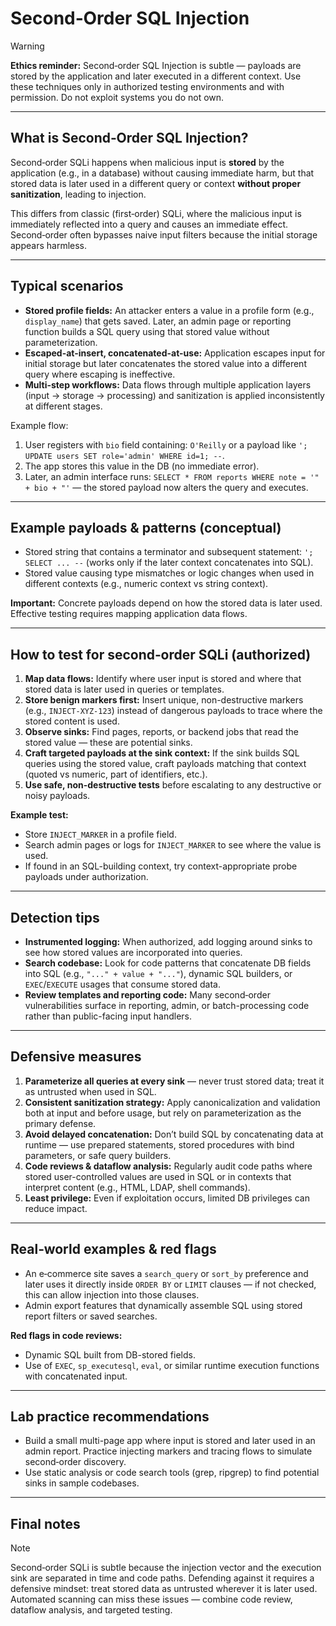 # Second‑Order SQL Injection

> [!WARNING]
> **Ethics reminder:** Second‑order SQL Injection is subtle — payloads are stored by the application and later executed in a different context. Use these techniques only in authorized testing environments and with permission. Do not exploit systems you do not own.

---

## What is Second‑Order SQL Injection?

Second‑order SQLi happens when malicious input is **stored** by the application (e.g., in a database) without causing immediate harm, but that stored data is later used in a different query or context **without proper sanitization**, leading to injection.

This differs from classic (first‑order) SQLi, where the malicious input is immediately reflected into a query and causes an immediate effect. Second‑order often bypasses naive input filters because the initial storage appears harmless.

---

## Typical scenarios

* **Stored profile fields:** An attacker enters a value in a profile form (e.g., `display_name`) that gets saved. Later, an admin page or reporting function builds a SQL query using that stored value without parameterization.
* **Escaped-at-insert, concatenated-at-use:** Application escapes input for initial storage but later concatenates the stored value into a different query where escaping is ineffective.
* **Multi-step workflows:** Data flows through multiple application layers (input → storage → processing) and sanitization is applied inconsistently at different stages.

Example flow:

1. User registers with `bio` field containing: `O'Reilly` or a payload like `'; UPDATE users SET role='admin' WHERE id=1; --`.
2. The app stores this value in the DB (no immediate error).
3. Later, an admin interface runs: `SELECT * FROM reports WHERE note = '" + bio + "'` — the stored payload now alters the query and executes.

---

## Example payloads & patterns (conceptual)

* Stored string that contains a terminator and subsequent statement: `'; SELECT ... --` (works only if the later context concatenates into SQL).
* Stored value causing type mismatches or logic changes when used in different contexts (e.g., numeric context vs string context).

**Important:** Concrete payloads depend on how the stored data is later used. Effective testing requires mapping application data flows.

---

## How to test for second‑order SQLi (authorized)

1. **Map data flows:** Identify where user input is stored and where that stored data is later used in queries or templates.
2. **Store benign markers first:** Insert unique, non-destructive markers (e.g., `INJECT-XYZ-123`) instead of dangerous payloads to trace where the stored content is used.
3. **Observe sinks:** Find pages, reports, or backend jobs that read the stored value — these are potential sinks.
4. **Craft targeted payloads at the sink context:** If the sink builds SQL queries using the stored value, craft payloads matching that context (quoted vs numeric, part of identifiers, etc.).
5. **Use safe, non-destructive tests** before escalating to any destructive or noisy payloads.

**Example test:**

* Store `INJECT_MARKER` in a profile field.
* Search admin pages or logs for `INJECT_MARKER` to see where the value is used.
* If found in an SQL-building context, try context-appropriate probe payloads under authorization.

---

## Detection tips

* **Instrumented logging:** When authorized, add logging around sinks to see how stored values are incorporated into queries.
* **Search codebase:** Look for code patterns that concatenate DB fields into SQL (e.g., `"..." + value + "..."`), dynamic SQL builders, or `EXEC`/`EXECUTE` usages that consume stored data.
* **Review templates and reporting code:** Many second‑order vulnerabilities surface in reporting, admin, or batch-processing code rather than public-facing input handlers.

---

## Defensive measures

1. **Parameterize all queries at every sink** — never trust stored data; treat it as untrusted when used in SQL.
2. **Consistent sanitization strategy:** Apply canonicalization and validation both at input and before usage, but rely on parameterization as the primary defense.
3. **Avoid delayed concatenation:** Don’t build SQL by concatenating data at runtime — use prepared statements, stored procedures with bind parameters, or safe query builders.
4. **Code reviews & dataflow analysis:** Regularly audit code paths where stored user-controlled values are used in SQL or in contexts that interpret content (e.g., HTML, LDAP, shell commands).
5. **Least privilege:** Even if exploitation occurs, limited DB privileges can reduce impact.

---

## Real‑world examples & red flags

* An e‑commerce site saves a `search_query` or `sort_by` preference and later uses it directly inside `ORDER BY` or `LIMIT` clauses — if not checked, this can allow injection into those clauses.
* Admin export features that dynamically assemble SQL using stored report filters or saved searches.

**Red flags in code reviews:**

* Dynamic SQL built from DB-stored fields.
* Use of `EXEC`, `sp_executesql`, `eval`, or similar runtime execution functions with concatenated input.

---

## Lab practice recommendations

* Build a small multi-page app where input is stored and later used in an admin report. Practice injecting markers and tracing flows to simulate second‑order discovery.
* Use static analysis or code search tools (grep, ripgrep) to find potential sinks in sample codebases.

---

## Final notes

> [!NOTE]
> Second‑order SQLi is subtle because the injection vector and the execution sink are separated in time and code paths. Defending against it requires a defensive mindset: treat stored data as untrusted wherever it is later used. Automated scanning can miss these issues — combine code review, dataflow analysis, and targeted testing.